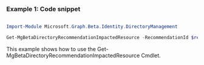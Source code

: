 ### Example 1: Code snippet

```powershell

Import-Module Microsoft.Graph.Beta.Identity.DirectoryManagement

Get-MgBetaDirectoryRecommendationImpactedResource -RecommendationId $recommendationId

```
This example shows how to use the Get-MgBetaDirectoryRecommendationImpactedResource Cmdlet.

